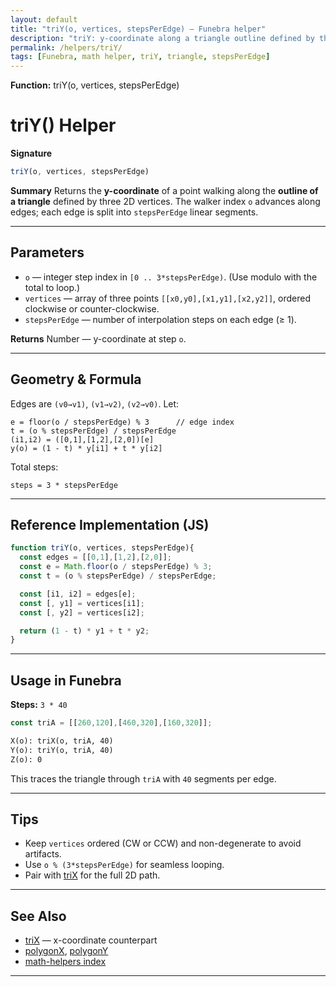 ```yaml
---
layout: default
title: "triY(o, vertices, stepsPerEdge) — Funebra helper"
description: "triY: y-coordinate along a triangle outline defined by three vertices."
permalink: /helpers/triY/
tags: [Funebra, math helper, triY, triangle, stepsPerEdge]
---
```

**Function:** triY(o, vertices, stepsPerEdge)
# triY() Helper

**Signature**

```js
triY(o, vertices, stepsPerEdge)
```

**Summary**
Returns the **y-coordinate** of a point walking along the **outline of a triangle** defined by three 2D vertices.
The walker index `o` advances along edges; each edge is split into `stepsPerEdge` linear segments.

---

## Parameters

* `o` — integer step index in `[0 .. 3*stepsPerEdge)`. (Use modulo with the total to loop.)
* `vertices` — array of three points `[[x0,y0],[x1,y1],[x2,y2]]`, ordered clockwise or counter-clockwise.
* `stepsPerEdge` — number of interpolation steps on each edge (≥ 1).

**Returns**
Number — y-coordinate at step `o`.

---

## Geometry & Formula

Edges are `(v0→v1)`, `(v1→v2)`, `(v2→v0)`.
Let:

```
e = floor(o / stepsPerEdge) % 3      // edge index
t = (o % stepsPerEdge) / stepsPerEdge
(i1,i2) = ([0,1],[1,2],[2,0])[e]
y(o) = (1 - t) * y[i1] + t * y[i2]
```

Total steps:

```
steps = 3 * stepsPerEdge
```

---

## Reference Implementation (JS)

```js
function triY(o, vertices, stepsPerEdge){
  const edges = [[0,1],[1,2],[2,0]];
  const e = Math.floor(o / stepsPerEdge) % 3;
  const t = (o % stepsPerEdge) / stepsPerEdge;

  const [i1, i2] = edges[e];
  const [, y1] = vertices[i1];
  const [, y2] = vertices[i2];

  return (1 - t) * y1 + t * y2;
}
```

---

## Usage in Funebra

**Steps:** `3 * 40`

```js
const triA = [[260,120],[460,320],[160,320]];
```

```txt
X(o): triX(o, triA, 40)
Y(o): triY(o, triA, 40)
Z(o): 0
```

This traces the triangle through `triA` with `40` segments per edge.

---

## Tips

* Keep `vertices` ordered (CW or CCW) and non-degenerate to avoid artifacts.
* Use `o % (3*stepsPerEdge)` for seamless looping.
* Pair with [triX](triX.md) for the full 2D path.

---

## See Also

* [triX](triX.md) — x-coordinate counterpart
* [polygonX](polygonX.md), [polygonY](polygonY.md)
* [math-helpers index](../math-helpers.md)

---
